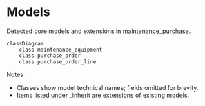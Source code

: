 # Models

Detected core models and extensions in maintenance_purchase.

```mermaid
classDiagram
    class maintenance_equipment
    class purchase_order
    class purchase_order_line
```

Notes
- Classes show model technical names; fields omitted for brevity.
- Items listed under _inherit are extensions of existing models.
